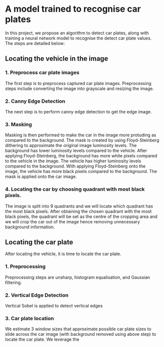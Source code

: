 # A model trained to recognise car plates
In this project, we propose an algorithm to detect car plates, along with training a neural network model to recognise the detect car plate values. The steps are detailed below: 

## Locating the vehicle in the image 
### 1. Preprocess car plate images 
The first step is to preprocess captured car plate images. Preprocessing steps include converting the image into grayscale and resizing the image. 

### 2. Canny Edge Detection 
The next step is to perform canny edge detection to get the edge image. 

### 3. Masking 
Masking is then performed to make the car in the image more protuding as compared to the background. The mask is created by using Floyd-Steinberg dithering to approximate the original image luminosity levels. The background has lower luminosity levels compared to the vehicle. After applying Floyd-Steinberg, the background has more white pixels compared to the vehicle in the image. The vehicle has higher luminosity levels compared to the background. With applying Floyd-Steinberg onto the image, the vehicle has more black pixels compared to the background. The mask is applied onto the car image. 

### 4. Locating the car by choosing quadrant with most black pixels. 
The image is split into 9 quadrants and we will locate which quadrant has the most black pixels. After obtaining the chosen quadrant with the most black pixels, the quadrant will be set as the centre of the cropping area and we will crop the car out of the image hence removing unnecessary background information. 

## Locating the car plate 
After locating the vehicle, it is time to locate the car plate. 
### 1. Preprocessing 
Preprocessing steps are unsharp, histogram equalisation, and Gaussian filtering. 

### 2. Vertical Edge Detection
Vertical Sobel is applied to detect vertical edges

### 3. Car plate location
We estimate 3 window sizes that approximate possible car plate sizes to slide across the car image (with background removed using above step) to locate the car plate. We leverage the 
